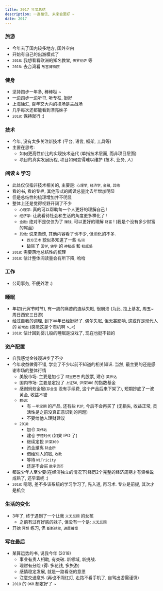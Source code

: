 ```yaml
---
title: 2017 年度总结
description: 一直相信, 未来会更好 ~
date: 2017
---
```


### 旅游

* 今年去了国内较多地方, 国外空白
* 开始有自己的出游模式了
* `2018`: 我想看看欧洲的知名教堂, `佛罗伦萨` 等
* `2018`: 去台湾看 `故宫博物院`

### 健身

* 坚持跑步一年多, 棒棒哒 ~
* 一边跑步一边听书, 听专栏, 挺好
* 上海徐汇, 百年交大内的操场是主战场
* 几乎每次还都能看到漂亮妹子
* `2018`: 保持就行 :)

### 技术

* 今年, 没有太多关注新技术 (平台, 语言, 框架, 工具等)
* 主要在思考:
  - 如何更高性价比的实现技术迭代 (单指技术层面, 而非项目层面)
  - 项目的真实发展历程, 项目如何变得难以维护 (技术, 业务, 人)

### 阅读 & 学习

* 此处仅仅指非技术相关的, 主要是: `心理学`, `经济学`, `金融`, `其他`
* 看的书, 看的专栏, 其他形式的阅读总量比去年增加明显
* 但是总结性的梳理增加并不明显
* 整体上还是觉得视野开阔了不少
  - `心理学`: 真的可以帮助每一个人更好的理解自己 !
  - `经济学`: 让我看待社会和生活的角度更多样化了 !
  - `金融`: 绝对不是仅仅为了 `赚钱`, 可以更好的理解 `财富` ! (我是个没有多少财富的屌丝)
  - `其他`: 说来惭愧, 其他内容看了也不少, 但消化的不多.
    * `西方艺术` 貌似多知道了一些 `名词`
    * 破除了 `国学`, `佛学` 的 `神秘感` 和 `权威感`
* `2018`: 需要落地总结性的梳理
* `2018`: 估计整体阅读量会有所下降, 哈哈

### 工作

* 公司事务, 不便外泄 :)

### 睡眠

* 年初(元宵节时节), 有一周的痛苦的连续失眠, 很崩溃 (为此, 拉上基友, 周五~周日西安三日游)
* 经过自我的调理, 到下半年已经挺好了. 偶尔失眠, 但无甚影响, 这或许是现代人的 `新常态` (感觉这是个商机啊 >_<)
* `2018`: 估计回到婴儿般的睡眠是没戏了, 现在也挺不错的

### 资产配置

* 自我感觉金钱观进步了不少
* 今年收益做得不错, 学会了不少以前不知道的相关知识. 当然, 最主要的还是感谢市场的整体行情
  - 美股市场: 主要是加仓了 `阿里巴巴` 的股票, 建仓 `英伟达`
  - 国内市场: 主要是定投了 `上证50`, `沪深300` 的指数基金
  - 感谢蚂蚁金服(`存金宝` 没有手续费, 这个产品后来下架了), 短期抄底了一波黄金, 收益不错
  - `教训`:
    * 有 `一年定期` 的产品, 还有些 `P2P`, 今后不会再买了 (无损失, 收益正常, 灵活性是之前没真正意识到的问题)
    * 不要给他人理财建议
  - `2018`:
    * 加仓 `英伟达`
    * 建仓 `宁德时代` (如果 IPO 了)
    * 继续定投 `沪深300`
    * 资金撤离 `陆金所`
    * 借给别人的钱, `收款`
    * 等待 `WiTricity`
    * 还是不会买 `数字货币`
* 都说少年人至少要(在经济独立的情况下)经历2个完整的经济周期才有资格说成熟了, 还早着呢 :)
* `2018`: 嗯嗯, 差不多该系统的学习学习了, 先入道, 再习术. 专业是前提, 其次才是机会

### 生活的变化

* 3年了, 终于遇到了一个让我 `义无反顾` 的女孩
  - 之前有过有好感的妹子, 但没有一个是: `义无反顾`
* 开始 `冥想` 练习, 但 `断断续续`, `进展缓慢`

### 写在最后

* 某算运势的书, 说我今年 (2018)
  - 事业有贵人相助, 有突破. 新领域, 新挑战.
  - 理财有分险 (得: 多花钱, 多旅游)
  - 感情稳定发展, 就是一路看涨的意思
  - 注意交通意外 (再也不闯红灯, 走路不看手机了, 自驾出游需谨慎)
* `2018` 的 `OKR` 制定好了 ~
